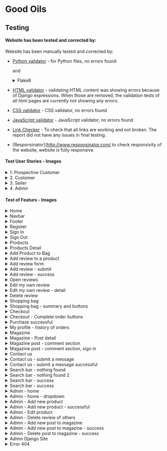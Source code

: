 # Good Oils

## Testing

#### Website has been tested and corrected by: 
Website has been manually tested and corrected by:

- [Python validator](http://pep8online.com/) - for Python files, no errors found

    and
    <details>
    <summary>Flake8</summary>

    ![Flake8](/documentation/images/flake8_result.png)
    </details>

- [HTML validator](https://validator.w3.org/) - validating HTML content was showing errors because of Django expressions. When those are removed, the validation tests of all html pages are currently not showing any errors.
- [CSS validator](https://jigsaw.w3.org/css-validator/) - CSS validator, no errors found
- [JavaScript validator](https://www.jshint.com/) - JavaScript validator, no errors found
- [Link Checker](https://validator.w3.org/checklink) - To check that all links are working and not broken. The report did not have any issues in final testing.
- [Responsinator](http://www.responsinator.com/ to check responsivity of the website, website is fully responsive.


#### Test User Stories - Images
<details>
<summary>1. Prospective Customer</summary>

![Prospective Customer](/documentation/images/user_stories/prospective_customer_testing.png)
</details>

<details>
<summary>2. Customer</summary>

![Customer](/documentation/images/user_stories/customer_testing.png)
</details>

<details>
<summary>3. Seller</summary>

![Seller](/documentation/images/user_stories/seller_testing.png)
</details>

<details>
<summary>4. Admin</summary>

![Admin](/documentation/images/user_stories/admin_testing.png)
</details>

#### Test of Featurs - Images
<details>
<summary>Home</summary>

![Home](/documentation/images/features/home.png)
</details>

<details>
<summary>Navbar</summary>

![Navbar](/documentation/images/features/navbar.png)
</details>

<details>
<summary>Footer</summary>

![Footer](/documentation/images/features/footer.png)
</details>

<details>
<summary>Register</summary>

![Register](/documentation/images/features/register.png)
</details>

<details>
<summary>Sign In</summary>

![Sign In](/documentation/images/features/sign_in.png)
</details>

<details>
<summary>Sign Out</summary>

![Sign Out](/documentation/images/features/sign_out.png)
</details>

<details>
<summary>Products</summary>

![Products](/documentation/images/features/all_products.png)
</details>

<details>
<summary>Products Detail</summary>

![Product Detail](/documentation/images/features/product_detail.png)
</details>

<details>
<summary>Add Product to Bag</summary>

![Add product to bag](/documentation/images/features/add_to_bag.png)
</details>

<details>
<summary>Add review to a product</summary>

![Add review](/documentation/images/features/add_review.png)
</details>

<details>
<summary>Add review form</summary>

![Add review form](/documentation/images/features/add_review_detail.png)
</details>

<details>
<summary>Add review - submit</summary>

![Add review - submit](/documentation/images/features/add_review_submit.png)
</details>

<details>
<summary>Add review - success</summary>

![Add review - success](/documentation/images/features/add_review_success.png)
</details>

<details>
<summary>Open reviews</summary>

![Open reviews](/documentation/images/features/open_reviews.png)
</details>

<details>
<summary>Edit my own review</summary>

![Edit own review](/documentation/images/features/edit_my_review.png)
</details>

<details>
<summary>Edit my own review - detail</summary>

![Edit my own review - detail](/documentation/images/features/edit_my_review_detail.png)
</details>

<details>
<summary>Delete review</summary>

![Delete review](/documentation/images/features/delete_review.png)
</details>

<details>
<summary>Shopping bag</summary>

![Shopping bag](/documentation/images/features/shopping_bag.png)
</details>

<details>
<summary>Shopping bag - summary and buttons</summary>

![Shopping bag - summary and buttons](/documentation/images/features/shopping_bag_buttons.png)
</details>

<details>
<summary>Checkout</summary>

![Checkout](/documentation/images/features/checkout.png)
</details>

<details>
<summary>Checkout - Complete order buttons</summary>

![Checkout - Complete order buttons](/documentation/images/features/checkout_complete_order.png)
</details>

<details>
<summary>Purchase successful</summary>

![Order - success](/documentation/images/features/order_success.png)
</details>

<details>
<summary>My profile - history of orders</summary>

![My profile - history of orders](/documentation/images/features/my_profile_history.png)
</details>

<details>
<summary>Magazine</summary>

![Magazine](/documentation/images/features/magazine.png)
</details>

<details>
<summary>Magazine - Post detail</summary>

![Magazine - Post detail](/documentation/images/features/magazine_post_detail.png)
</details>

<details>
<summary>Magazine post - comment section</summary>

![Magazine post - comment section](/documentation/images/features/comments_section.png)
</details>

<details>
<summary>Magazine post - comment section, sign in</summary>

![Comments sign in](/documentation/images/features/comments_section_sign_in.png)
</details>

<details>
<summary>Contact us</summary>

![Contact us](/documentation/images/features/contact_us.png)
</details>

<details>
<summary>Contact us - submit a message</summary>

![Contact us - submit](/documentation/images/features/contact_us_form_submit.png)
</details>

<details>
<summary>Contact us - submit a message successful</summary>

![Contact us - submit - successful](/documentation/images/features/contact_us_form_submit_success.png)
</details>


<details>
<summary>Search bar - nothing found</summary>

![Search bar - none](/documentation/images/features/search_bar_none1.png)
</details>


<details>
<summary>Search bar - nothing found 2</summary>

![Search bar - none 2](/documentation/images/features/search_bar_none2.png)
</details>


<details>
<summary>Search bar - success</summary>

![Search bar - success](/documentation/images/features/search_bar_success.png)
</details>


<details>
<summary>Search bar - success</summary>

![Search bar - success 2](/documentation/images/features/search_bar_success2.png)
</details>


<details>
<summary>Admin - home</summary>

![Admin - home](/documentation/images/features/admin_home.png)
</details>

<details>
<summary>Admin - home - dropdown</summary>

![Admin - dropdown](/documentation/images/features/admin_navbar_dropdown.png)
</details>

<details>
<summary>Admin - Add new product</summary>

![Admin - Add new product](/documentation/images/features/admin_add_product.png)
</details>

<details>
<summary>Admin - Add new product - successful</summary>

![Admin - Add new product - successful](/documentation/images/features/admin_add_product_success.png)
</details>

<details>
<summary>Admin - Edit product</summary>

![Admin - Edit product](/documentation/images/features/admin_edit_product.png)
</details>

<details>
<summary>Admin - Delete review of others</summary>

![Admin - Delete review](/documentation/images/features/admin_delete_review.png)
</details>


<details>
<summary>Admin - Add new post to magazine</summary>

![Admin - Add new post to magazine](/documentation/images/features/admin_add_post.png)
</details>


<details>
<summary>Admin - Add new post to magazine - success</summary>

![Admin - Add new post to magazine - success](/documentation/images/features/admin_post_added_success.png)
</details>


<details>
<summary>Admin - Delete post to magazine - success</summary>

![Admin - Delete post to magazine - success](/documentation/images/features/admin_post_deleted.png)
</details>


<details>
<summary>Admin Django Site</summary>

![Admin Django site](/documentation/images/features/admin_site.png)
</details>


<details>
<summary>Error 404</summary>

![Error 404](/documentation/images/features/error404.png)
</details>




